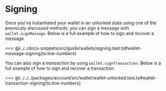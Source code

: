 # Signing

Once you've instantiated your wallet in an unlocked state using one of the previously discussed methods, you can sign a message with `wallet.signMessage`. Below is a full example of how to sign and recover a message.

<<< @/../../docs-snippets/src/guide/wallets/signing.test.ts#wallet-message-signing{ts:line-numbers}

You can also sign a _transaction_ by using `wallet.signTransaction`. Below is a full example of how to sign and recover a transaction.

<<< @/../../../packages/account/src/wallet/wallet-unlocked.test.ts#wallet-transaction-signing{ts:line-numbers}
